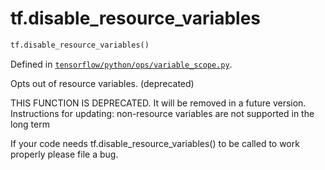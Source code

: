 <div itemscope itemtype="http://developers.google.com/ReferenceObject">
<meta itemprop="name" content="tf.disable_resource_variables" />
<meta itemprop="path" content="Stable" />
</div>

# tf.disable_resource_variables

``` python
tf.disable_resource_variables()
```



Defined in [`tensorflow/python/ops/variable_scope.py`](https://www.tensorflow.org/code/tensorflow/python/ops/variable_scope.py).

Opts out of resource variables. (deprecated)

THIS FUNCTION IS DEPRECATED. It will be removed in a future version.
Instructions for updating:
non-resource variables are not supported in the long term

If your code needs tf.disable_resource_variables() to be called to work
properly please file a bug.